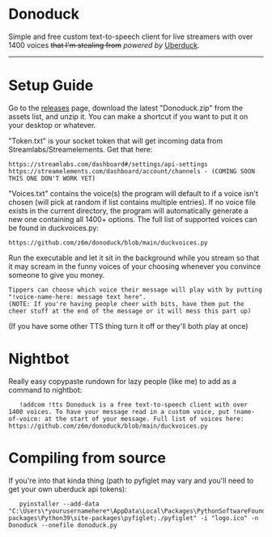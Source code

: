 # Donoduck
Simple and free custom text-to-speech client for live streamers with over 1400 voices ~~that I'm stealing from~~ <em>powered by</em> [Uberduck](https://uberduck.ai/).


-----------------------------

# Setup Guide
Go to the [releases](https://github.com/z6m/donoduck/releases) page, download the latest "Donoduck.zip" from the assets list, and unzip it. You can make a shortcut if you want to put it on your desktop or whatever.


"Token.txt" is your socket token that will get incoming data from Streamlabs/Streamelements. Get that here:

    https://streamlabs.com/dashboard#/settings/api-settings
    https://streamelements.com/dashboard/account/channels - (COMING SOON THIS ONE DON'T WORK YET)
    

"Voices.txt" contains the voice(s) the program will default to if a voice isn't chosen (will pick at random if list contains multiple entries). If no voice file exists in the current directory, the program will automatically generate a new one containing all 1400+ options. The full list of supported voices can be found in duckvoices.py:

    https://github.com/z6m/donoduck/blob/main/duckvoices.py


Run the executable and let it sit in the background while you stream so that it may scream in the funny voices of your choosing whenever you convince someone to give you money.

    Tippers can choose which voice their message will play with by putting "!voice-name-here: message text here". 
    (NOTE: If you're having people cheer with bits, have them put the cheer stuff at the end of the message or it will mess this part up)

(If you have some other TTS thing turn it off or they'll both play at once)


# Nightbot 
Really easy copypaste rundown for lazy people (like me) to add as a command to nightbot:

       !addcom !tts Donoduck is a free text-to-speech client with over 1400 voices. To have your message read in a custom voice, put !name-of-voice: at the start of your message. Full list of voices here: https://github.com/z6m/donoduck/blob/main/duckvoices.py
       


# Compiling from source 
If you're into that kinda thing (path to pyfiglet may vary and you'll need to get your own uberduck api tokens):

       pyinstaller --add-data "C:\Users\*yourusernamehere*\AppData\Local\Packages\PythonSoftwareFoundation.Python.3.9_qbz5n2kfra8p0\LocalCache\local-packages\Python39\site-packages\pyfiglet;./pyfiglet" -i "logo.ico" -n Donoduck --onefile donoduck.py

